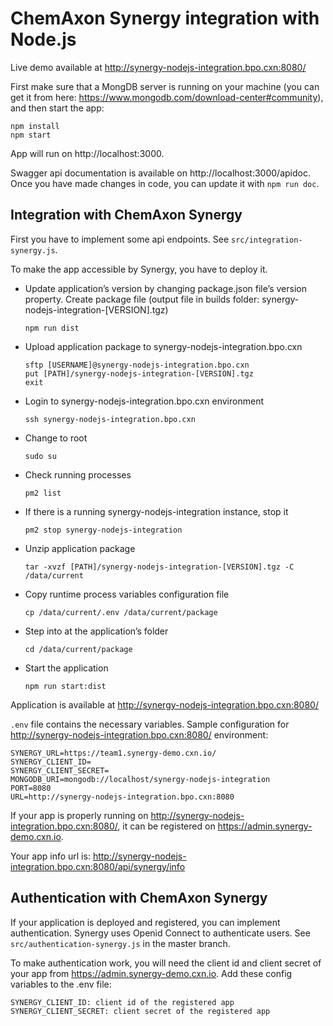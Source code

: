 # ChemAxon Synergy integration with Node.js

Live demo available at http://synergy-nodejs-integration.bpo.cxn:8080/

First make sure that a MongDB server is running on your machine
(you can get it from here: https://www.mongodb.com/download-center#community),
and then start the app: 
```
npm install
npm start
```

App will run on http://localhost:3000. 

Swagger api documentation is available on http://localhost:3000/apidoc.
Once you have made changes in code, you can update it with `npm run doc`.

## Integration with ChemAxon Synergy

First you have to implement some api endpoints. 
See `src/integration-synergy.js`.

To make the app accessible by Synergy, you have to deploy it.
 
*   Update application’s version by changing package.json file’s version property.
    Create package file (output file in builds folder: synergy-nodejs-integration-[VERSION].tgz)
    
    `npm run dist`

*   Upload application package to synergy-nodejs-integration.bpo.cxn

    ```
    sftp [USERNAME]@synergy-nodejs-integration.bpo.cxn
    put [PATH]/synergy-nodejs-integration-[VERSION].tgz
    exit
    ```

*   Login to synergy-nodejs-integration.bpo.cxn environment

    `ssh synergy-nodejs-integration.bpo.cxn`

*   Change to root

    `sudo su`

*   Check running processes

    `pm2 list`

*   If there is a running synergy-nodejs-integration instance, stop it

    `pm2 stop synergy-nodejs-integration`

*   Unzip application package

    `tar -xvzf [PATH]/synergy-nodejs-integration-[VERSION].tgz -C /data/current`

*   Copy runtime process variables configuration file

    `cp /data/current/.env /data/current/package`

*   Step into at the application’s folder

    `cd /data/current/package`

*   Start the application

    `npm run start:dist`

Application is available at http://synergy-nodejs-integration.bpo.cxn:8080/

`.env` file contains the necessary variables. Sample configuration for http://synergy-nodejs-integration.bpo.cxn:8080/ environment: 
```
SYNERGY_URL=https://team1.synergy-demo.cxn.io/
SYNERGY_CLIENT_ID=
SYNERGY_CLIENT_SECRET=
MONGODB_URI=mongodb://localhost/synergy-nodejs-integration
PORT=8080
URL=http://synergy-nodejs-integration.bpo.cxn:8080
```

If your app is properly running on http://synergy-nodejs-integration.bpo.cxn:8080/, it can be registered on
https://admin.synergy-demo.cxn.io. 

Your app info url is: http://synergy-nodejs-integration.bpo.cxn:8080/api/synergy/info

## Authentication with ChemAxon Synergy

If your application is deployed and registered, you can implement 
authentication. Synergy uses Openid Connect to authenticate users.
See `src/authentication-synergy.js` in the master branch.

To make authentication work, you will need the client id and
client secret of your app from 
https://admin.synergy-demo.cxn.io. Add these config variables to the .env file:
```
SYNERGY_CLIENT_ID: client id of the registered app
SYNERGY_CLIENT_SECRET: client secret of the registered app
```
